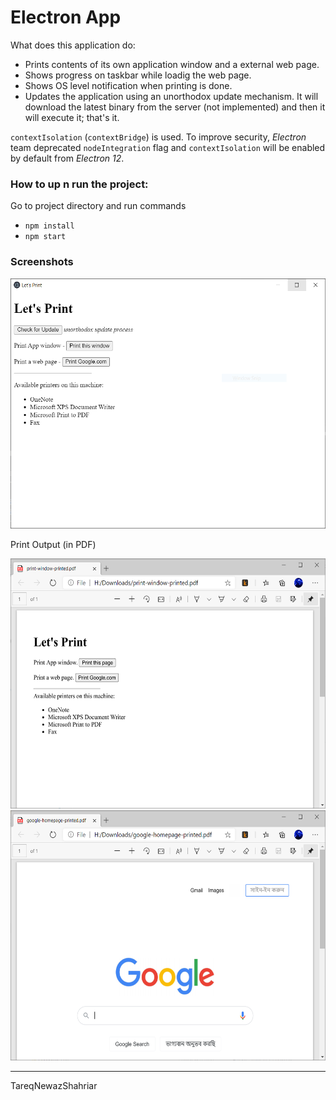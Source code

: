 # Electron App

What does this application do:
* Prints contents of its own application window and a external web page.
* Shows progress on taskbar while loadig the web page.
* Shows OS level notification when printing is done.
* Updates the application using an unorthodox update mechanism. It will download the latest binary from the server (not implemented) and then it will execute it; that's it.

`contextIsolation` (`contextBridge`) is used. To improve security, *Electron* team deprecated `nodeIntegration` flag and `contextIsolation` will be enabled by default from *Electron 12*.

### How to up n run the project:
Go to project directory and run commands
* `npm install`
* `npm start`


### Screenshots

<img alt="app-window" src="app-screenshots/app-window.PNG" height="400" />

Print Output (in PDF)

<img alt="print-result--app-print-window-printed-to-pdf" src="app-screenshots/print-result--app-print-window-printed-to-pdf.png"  height="400" />

<img alt="print-result--google.com-printed-to-pdf" src="app-screenshots/print-result--google.com-printed-to-pdf.png"  height="400" />

---
TareqNewazShahriar
